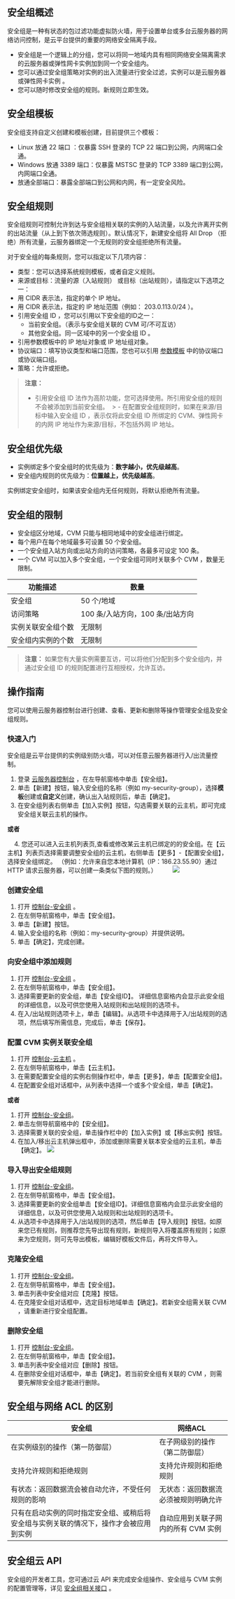 
## 安全组概述
安全组是一种有状态的包过滤功能虚拟防火墙，用于设置单台或多台云服务器的网络访问控制，是云平台提供的重要的网络安全隔离手段。

- 安全组是一个逻辑上的分组，您可以将同一地域内具有相同网络安全隔离需求的云服务器或弹性网卡实例加到同一个安全组内。
- 您可以通过安全组策略对实例的出入流量进行安全过滤，实例可以是云服务器或弹性网卡实例 。
- 您可以随时修改安全组的规则。新规则立即生效。

## 安全组模板
安全组支持自定义创建和模板创建，目前提供三个模板：

- Linux 放通 22 端口 ：仅暴露 SSH 登录的 TCP 22 端口到公网，内网端口全通。 
- Windows 放通 3389 端口：仅暴露 MSTSC 登录的 TCP 3389 端口到公网，内网端口全通。
- 放通全部端口：暴露全部端口到公网和内网，有一定安全风险。

## 安全组规则
安全组规则可控制允许到达与安全组相关联的实例的入站流量，以及允许离开实例的出站流量（从上到下依次筛选规则）。默认情况下，新建安全组将 All Drop （拒绝）所有流量，云服务器绑定一个无规则的安全组拒绝所有流量。

对于安全组的每条规则，您可以指定以下几项内容：

 - 类型：您可以选择系统规则模板，或者自定义规则。
 - 来源或目标：流量的源（入站规则） 或目标（出站规则），请指定以下选项之一：
  - 用 CIDR 表示法，指定的单个 IP 地址。
  - 用 CIDR 表示法，指定的 IP 地址范围（例如： 203.0.113.0/24 ）。
  - 引用安全组 ID ，您可以引用以下安全组的ID之一：
  	- 当前安全组。（表示与安全组关联的 CVM 可/不可互访）
  	- 其他安全组。同一区域中的另一个安全组 ID 。
  - 引用参数模板中的 IP 地址对象或 IP 地址组对象。 
 - 协议端口：填写协议类型和端口范围，您也可以引用 [参数模板](/document/product/215/9882) 中的协议端口或协议端口组。
 - 策略：允许或拒绝。
  > **注意：**
  >  - 引用安全组 ID 法作为高阶功能，您可选择使用。所引用安全组的规则不会被添加到当前安全组。
  >  - 在配置安全组规则时，如果在来源/目标中输入安全组 ID ，表示仅将此安全组 ID 所绑定的 CVM、弹性网卡的内网 IP 地址作为来源/目标，不包括外网 IP 地址。

## 安全组优先级
- 实例绑定多个安全组时的优先级为：**数字越小，优先级越高**。
- 安全组内规则的优先级为：**位置越上，优先级越高**。

实例绑定安全组时，如果该安全组内无任何规则，将默认拒绝所有流量。

## 安全组的限制

- 安全组区分地域，CVM 只能与相同地域中的安全组进行绑定。
- 每个用户在每个地域最多可设置 50 个安全组。
- 一个安全组入站方向或出站方向的访问策略，各最多可设定 100 条。
- 一个 CVM 可以加入多个安全组，一个安全组可同时关联多个 CVM ，数量无限制。

| 功能描述 | 数量 | 
|---------|---------|
| 安全组 | 50 个/地域 |
| 访问策略 | 100 条/入站方向，100 条/出站方向 |
| 实例关联安全组个数 | 无限制 |
| 安全组内实例的个数 | 无限制 |

> **注意：**
> 如果您有大量实例需要互访，可以将他们分配到多个安全组内，并通过安全组 ID 的规则配置进行互相授权，允许互访。

## 操作指南
您可以使用云服务器控制台进行创建、查看、更新和删除等操作管理安全组及安全组规则。

### 快速入门
安全组是云平台提供的实例级别防火墙，可以对任意云服务器进行入/出流量控制。

 1. 登录 [云服务器控制台](http://console.tcecqpoc.fsphere.cn/cvm/index) ，在左导航窗格中单击【安全组】。
 2. 单击【新建】按钮，输入安全组的名称（例如 my-security-group），选择**模板**创建或**自定义**创建，确认出入站规则后，单击【确定】。
 3. 在安全组列表右侧单击【加入实例】按钮，勾选需要关联的云主机，即可完成安全组关联云主机的操作。 

**或者**

&nbsp;&nbsp;&nbsp;&nbsp;4\. 您还可以进入云主机列表页,查看或修改某云主机已绑定的的安全组。在【云主机】列表页选择需要调整安全组的云主机，右侧单击【更多】-【配置安全组】，选择安全组绑定。
（例如：允许来自您本地计算机（IP：186.23.55.90）通过 HTTP 请求云服务器，可以创建一条类似下图的规则。）
&nbsp;&nbsp;&nbsp;&nbsp;&nbsp;&nbsp;&nbsp;&nbsp;![](http://imgcache.tcecqpoc.fsphere.cn/image/mc.qcloudimg.com/static/img/5a7f41e7a6e4fb76f33565fb9a860bf7/image.png)

### 创建安全组

 1. 打开 [控制台-安全组](http://console.tcecqpoc.fsphere.cn/cvm/securitygroup) 。
 2. 在左侧导航窗格中，单击【安全组】。
 3. 单击【新建】按钮。
 4. 输入安全组的名称（例如：my-security-group）并提供说明。
 5. 单击【确定】，完成创建。

### 向安全组中添加规则

 1. 打开 [控制台-安全组](http://console.tcecqpoc.fsphere.cn/cvm/securitygroup) 。
 2. 在左侧导航窗格中，单击【安全组】。
 3. 选择需要更新的安全组，单击【安全组ID】。 详细信息窗格内会显示此安全组的详细信息，以及可供您使用入站规则和出站规则的选项卡。
 4. 在入/出站规则选项卡上，单击【编辑】。从选项卡中选择用于入/出站规则的选项，然后填写所需信息，完成后，单击【保存】。

### 配置 CVM 实例关联安全组

 1. 打开 [控制台-云主机](http://console.tcecqpoc.fsphere.cn/cvm/) 。
 2. 在左侧导航窗格中，单击【云主机】。
 3. 在需要配置安全组的实例右侧操作栏中，单击【更多】，单击【配置安全组】。
 4. 在配置安全组对话框中，从列表中选择一个或多个安全组，单击【确定】。

**或者**

 1. 打开 [控制台-安全组](http://console.tcecqpoc.fsphere.cn/cvm/securitygroup)。
 2. 单击左侧导航窗格中的【安全组】。
 3. 选择需要关联的安全组，单击操作栏中的【加入实例】或【移出实例】按钮。
 4. 在加入/移出云主机弹出框中，添加或删除需要关联本安全组的云主机，单击【确定】。
 ![](http://imgcache.tcecqpoc.fsphere.cn/image/mc.qcloudimg.com/static/img/064ce4c28658b8fdc2015bcb58deafdd/image.png)

### 导入导出安全组规则
 1. 打开 [控制台-安全组](http://console.tcecqpoc.fsphere.cn/cvm/securitygroup)。
 2. 在左侧导航窗格中，单击【安全组】。
 3. 选择需要更新的安全组单击【安全组ID】。详细信息窗格内会显示此安全组的详细信息，以及可供您使用入站规则和出站规则的选项卡。
 4. 从选项卡中选择用于入/出站规则的选项，然后单击【导入规则】按钮。如原来您已有规则，则推荐您先导出现有规则，新规则导入将覆盖原有规则；如原来为空规则，则可先导出模板，编辑好模板文件后，再将文件导入。

### 克隆安全组

 1. 打开 [控制台-安全组](http://console.tcecqpoc.fsphere.cn/cvm/securitygroup)。
 2. 在左侧导航窗格中，单击【安全组】。
 3. 单击列表中安全组对应【克隆】按钮。
 4. 在克隆安全组对话框中，选定目标地域单击【确定】。若新安全组需关联 CVM ，请重新进行安全组配置。

### 删除安全组

 1. 打开 [控制台-安全组](http://console.tcecqpoc.fsphere.cn/cvm/securitygroup)。
 2. 在左侧导航窗格中，单击【安全组】。
 3. 单击列表中安全组对应【删除】按钮。
 4. 在删除安全组对话框中，单击【确定】。若当前安全组有关联的 CVM ，则需要先解除安全组才能进行删除。

## 安全组与网络 ACL 的区别

| 安全组 | 网络ACL | 
|---------|---------|
| 在实例级别的操作（第一防御层） | 在子网级别的操作（第二防御层） |
| 支持允许规则和拒绝规则 | 支持允许规则和拒绝规则 |
| 有状态：返回数据流会被自动允许，不受任何规则的影响 | 无状态：返回数据流必须被规则明确允许 |
| 只有在启动实例的同时指定安全组、或稍后将安全组与实例关联的情况下，操作才会被应用到实例 | 自动应用到关联子网内的所有 CVM 实例 |

## 安全组云 API
安全组的开发者工具，您可通过云 API 来完成安全组操作、安全组与 CVM 实例的配置管理等，详见 [安全组相关接口](/doc/api/229/API%E6%A6%82%E8%A7%88#6.-安全组相关接口) 。
